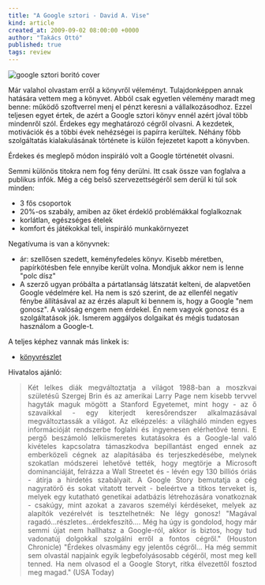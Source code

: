 ```yaml
---
title: "A Google sztori - David A. Vise"
kind: article
created_at: 2009-09-02 08:00:00 +0000
author: "Takács Ottó"
published: true
tags: review
---
```

<img src="/sites/default/files/google_sztori.jpg" alt="google sztori boritó cover" />
<p>
Már valahol olvastam erről a könyvről véleményt. Tulajdonképpen annak hatására vettem meg a könyvet. Abból csak egyetlen vélemény maradt meg benne: működő szoftverrel menj el pénzt keresni a vállalkozásodhoz. Ezzel teljesen egyet értek, de azért a Google sztori könyv ennél azért jóval több mindenről szól.
<!--break-->
Érdekes egy meghatározó cégről olvasni. A kezdetek, motivációk és a többi évek nehézségei is papírra kerültek. Néhány főbb szolgáltatás kialakulásának története is külön fejezetet kapott a könyvben.

Érdekes és meglepő módon inspiráló volt a Google történetét olvasni.

Semmi különös titokra nem fog fény derülni. Itt csak össze van foglalva a publikus infók. Még a cég belső szervezettségéről sem derül ki túl sok minden:
<ul>
    <li>3 fős csoportok</li>
    <li>20%-os szabály, amiben az őket érdeklő problémákkal foglalkoznak</li>
    <li>korlátlan, egészséges ételek</li>
    <li>komfort és játékokkal teli, inspiráló munkakörnyezet</li>
</ul>

<p>Negatívuma is van a könyvnek:</p>

<ul>
    <li>ár: szellősen szedett, keményfedeles könyv. Kisebb méretben, papírkötésben fele ennyibe került volna. Mondjuk akkor nem is lenne &quot;polc dísz&quot;</li>
    <li>A szerző ugyan próbálta a pártatlanság látszatát kelteni, de alapvetően Google védelmére kel. Ha nem is szó szerint, de az ellenfél negatív fénybe állításával az az érzés alapult ki bennem is, hogy a Google &quot;nem gonosz&quot;. A valóság engem nem érdekel. Én nem vagyok gonosz és a szolgáltatások jók. Ismerem aggályos dolgaikat és mégis tudatosan használom a Google-t.</li>
</ul>
<p>A teljes képhez vannak más linkek is:</p>
<ul>
    <li><a href="http://miyazakijun.hu/keresomarketing/a-google-sztori-konyvreszlet.seo">könyvrészlet </a></li>
</ul>
<p>
Hivatalos ajánló:</p>
<blockquote>
<div align="justify">Két lelkes diák megváltoztatja a világot 1988-ban a moszkvai születésű Szergej Brin és az amerikai Larry Page nem kisebb tervvel hagyták maguk mögött a Stanford Egyetemet, mint hogy - az ő szavaikkal - egy kiterjedt keresőrendszer alkalmazásával megváltoztassák a világot. Az elképzelés: a világháló minden egyes információját rendszerbe foglalni és ingyenesen elérhetővé tenni. E pergő beszámoló lelkiismeretes kutatásokra és a Google-lal való kivételes kapcsolatra támaszkodva bepillantást enged ennek az emberközeli cégnek az alapításába és terjeszkedésébe, melynek szokatlan módszerei lehetővé tették, hogy megtörje a Microsoft dominanciáját, felrázza a Wall Streetet és - lévén egy 130 billiós óriás - átírja a hirdetés szabályait. A Google Story bemutatja a cég nagyratörő és sokat vitatott terveit - beleértve a titkos terveket is, melyek egy kutatható genetikai adatbázis létrehozására vonatkoznak - csakúgy, mint azokat a zavaros személyi kérdéseket, melyek az alapítók vezérelvét is tesztelhetnék: Ne légy gonosz! &quot;Magával ragadó&hellip;részletes&hellip;érdekfeszítő&hellip;. Még ha úgy is gondolod, hogy már semmi újat nem hallhatsz a Google-ról, akkor is biztos, hogy tud vadonatúj dolgokkal szolgálni erről a fontos cégről.&quot; (Houston Chronicle) &quot;Érdekes olvasmány egy jelentős cégről&hellip; Ha még semmit sem olvastál napjaink egyik legbefolyásosabb cégéről, most meg kell tenned. Ha nem olvasod el a Google Storyt, ritka élvezettől fosztod meg magad.&quot; (USA Today)</div>
</blockquote>

<div class='old-comments'></div>